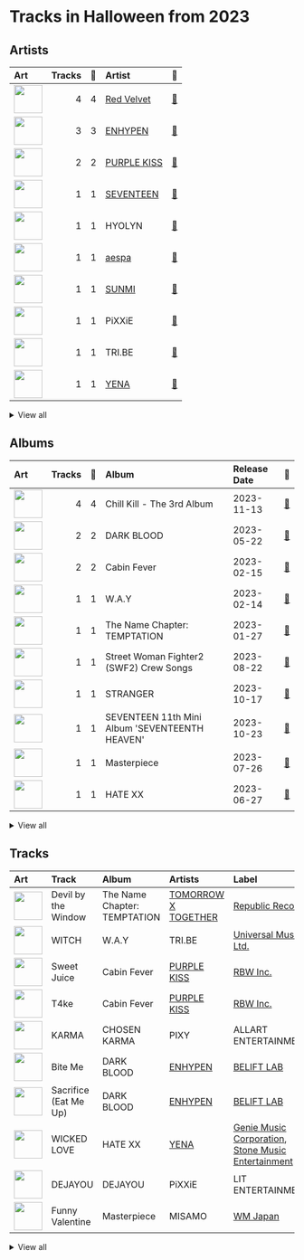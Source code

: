 # Tracks in Halloween from 2023

## Artists

| Art | Tracks | 💚 | Artist | 🔗 |
|:---|---:|---:|:---|:---|
| <img src="https://i.scdn.co/image/ab6761610000e5eb7719f0625a2fa078a60c85cd" alt="" width="50" /> | 4 | 4 | [Red Velvet](../../artists/red_velvet/overview.md) | [🔗](https://open.spotify.com/artist/1z4g3DjTBBZKhvAroFlhOM) |
| <img src="https://i.scdn.co/image/ab6761610000e5eb6a48a236a01fa62db8c7a6f6" alt="" width="50" /> | 3 | 3 | [ENHYPEN](../../artists/enhypen/overview.md) | [🔗](https://open.spotify.com/artist/5t5FqBwTcgKTaWmfEbwQY9) |
| <img src="https://i.scdn.co/image/ab6761610000e5eb0a49e2caa8d0ce8e26f60eed" alt="" width="50" /> | 2 | 2 | [PURPLE KISS](../../artists/purple_kiss/overview.md) | [🔗](https://open.spotify.com/artist/62T5PGHWJ9sxP2SJq20IHq) |
| <img src="https://i.scdn.co/image/ab6761610000e5eb61916bb9f5c6a1a9ba1c9ab6" alt="" width="50" /> | 1 | 1 | [SEVENTEEN](../../artists/seventeen/overview.md) | [🔗](https://open.spotify.com/artist/7nqOGRxlXj7N2JYbgNEjYH) |
| <img src="https://i.scdn.co/image/ab6761610000e5eb56eabce4db8b2827505eba14" alt="" width="50" /> | 1 | 1 | HYOLYN | [🔗](https://open.spotify.com/artist/78sJswwVn4P8aEhkF4K6fQ) |
| <img src="https://i.scdn.co/image/ab6761610000e5ebbe7e71571cf58f1b9a36f0f7" alt="" width="50" /> | 1 | 1 | [aespa](../../artists/aespa/overview.md) | [🔗](https://open.spotify.com/artist/6YVMFz59CuY7ngCxTxjpxE) |
| <img src="https://i.scdn.co/image/ab6761610000e5ebc1e2ce68a6bdcc8e03e882e7" alt="" width="50" /> | 1 | 1 | [SUNMI](../../artists/sunmi/overview.md) | [🔗](https://open.spotify.com/artist/6MoXcK2GyGg7FIyxPU5yW6) |
| <img src="https://i.scdn.co/image/ab6761610000e5eb096ed53d8d8ddfd924ed70c2" alt="" width="50" /> | 1 | 1 | PiXXiE | [🔗](https://open.spotify.com/artist/6HlUN1Md7UT62mNJHOYRsK) |
| <img src="https://i.scdn.co/image/ab6761610000e5eb2e353dd3ed8f6d88521547c4" alt="" width="50" /> | 1 | 1 | TRI.BE | [🔗](https://open.spotify.com/artist/6BgYuNomEs12UIrnxhWE9a) |
| <img src="https://i.scdn.co/image/ab6761610000e5eb791dd8450bdde549ec172ead" alt="" width="50" /> | 1 | 1 | [YENA](../../artists/yena/overview.md) | [🔗](https://open.spotify.com/artist/49muoiIu4uea4PO8vueUNN) |


<details>
<summary>View all</summary>

| Art | Tracks | 💚 | Artist | 🔗 |
|:---|---:|---:|:---|:---|
| <img src="https://i.scdn.co/image/ab6761610000e5ebe03a98785f3658f0b6461ec4" alt="" width="50" /> | 1 | 1 | Olivia Rodrigo | [🔗](https://open.spotify.com/artist/1McMsnEElThX1knmY4oliG) |
| <img src="https://i.scdn.co/image/ab6761610000e5eb0e75f2e6bee76a3cea21cd51" alt="" width="50" /> | 1 | 1 | TAEMIN | [🔗](https://open.spotify.com/artist/13rF01aOogvnkuQXOlgTW8) |
| <img src="https://i.scdn.co/image/ab6761610000e5eb3835e2ba41427e8356bbd091" alt="" width="50" /> | 1 | 1 | [TOMORROW X TOGETHER](../../artists/tomorrow_x_together/overview.md) | [🔗](https://open.spotify.com/artist/0ghlgldX5Dd6720Q3qFyQB) |
| <img src="https://i.scdn.co/image/ab6761610000e5ebdd834bb7e70b6c23c0d33909" alt="" width="50" /> | 1 | 1 | MISAMO | [🔗](https://open.spotify.com/artist/0IwZVmMMGE7nNXS7vN9SIo) |
| <img src="https://i.scdn.co/image/ab6761610000e5eb11b4e5da5aead482944bdef6" alt="" width="50" /> | 1 | 1 | PIXY | [🔗](https://open.spotify.com/artist/0CJkEzffVZLgav03xXeC9s) |
| <img src="https://i.scdn.co/image/ab6761610000e5ebde20099448ac7948d726b972" alt="" width="50" /> | 1 | 0 | SOOJIN | [🔗](https://open.spotify.com/artist/0kB3Vlf3xDNZQz6NjAPJV8) |

</details>


## Albums

| Art | Tracks | 💚 | Album | Release Date | 🔗 |
|:---|---:|---:|:---|:---|:---|
| <img src="https://i.scdn.co/image/ab67616d0000b27307e2cf9023db855b41f3d26e" alt="" width="50" /> | 4 | 4 | Chill Kill - The 3rd Album | 2023-11-13 | [🔗](https://open.spotify.com/album/4UUICitfodUVCNhzmDFbrO) |
| <img src="https://i.scdn.co/image/ab67616d0000b2731d03b5e88cee6870778a4d27" alt="" width="50" /> | 2 | 2 | DARK BLOOD | 2023-05-22 | [🔗](https://open.spotify.com/album/7q65W5gVANjh1j1KXLeU0f) |
| <img src="https://i.scdn.co/image/ab67616d0000b273d0a630ea925711a258bb3c93" alt="" width="50" /> | 2 | 2 | Cabin Fever | 2023-02-15 | [🔗](https://open.spotify.com/album/4uIqXyViDoMKFuuw12kYMO) |
| <img src="https://i.scdn.co/image/ab67616d0000b273f120cb333f68365ee0195cb6" alt="" width="50" /> | 1 | 1 | W.A.Y | 2023-02-14 | [🔗](https://open.spotify.com/album/7iidKsHRHGmJ1tAMz8tvZo) |
| <img src="https://i.scdn.co/image/ab67616d0000b2733bb056e3160b85ee86c1194d" alt="" width="50" /> | 1 | 1 | The Name Chapter: TEMPTATION | 2023-01-27 | [🔗](https://open.spotify.com/album/7gkb4MxKe9rnoR3wxbJXJg) |
| <img src="https://i.scdn.co/image/ab67616d0000b2733d4357940b05ea234a4fb0f4" alt="" width="50" /> | 1 | 1 | Street Woman Fighter2 (SWF2) Crew Songs | 2023-08-22 | [🔗](https://open.spotify.com/album/5oXPwd7Cn2q3bJ3pdmtiWY) |
| <img src="https://i.scdn.co/image/ab67616d0000b2733de9733addfb0b91b8eb30b0" alt="" width="50" /> | 1 | 1 | STRANGER | 2023-10-17 | [🔗](https://open.spotify.com/album/5QUzffclUFjjFFZ1HmaB6X) |
| <img src="https://i.scdn.co/image/ab67616d0000b273d07a54abba4f5060c2486e3c" alt="" width="50" /> | 1 | 1 | SEVENTEEN 11th Mini Album 'SEVENTEENTH HEAVEN' | 2023-10-23 | [🔗](https://open.spotify.com/album/1rE0Gy69MFUh4GuXafWd0f) |
| <img src="https://i.scdn.co/image/ab67616d0000b2735babc6b49ac8a93fc5fc464a" alt="" width="50" /> | 1 | 1 | Masterpiece | 2023-07-26 | [🔗](https://open.spotify.com/album/3qmO83vO1SsdmP1Y0ljhSQ) |
| <img src="https://i.scdn.co/image/ab67616d0000b273afedcb63d2ef759322629930" alt="" width="50" /> | 1 | 1 | HATE XX | 2023-06-27 | [🔗](https://open.spotify.com/album/3aYLtPSWEqmcLTCfM0ZYl7) |


<details>
<summary>View all</summary>

| Art | Tracks | 💚 | Album | Release Date | 🔗 |
|:---|---:|---:|:---|:---|:---|
| <img src="https://i.scdn.co/image/ab67616d0000b2733aa2389906d8900db3b4a8ed" alt="" width="50" /> | 1 | 1 | Guilty - The 4th Mini Album | 2023-10-30 | [🔗](https://open.spotify.com/album/1lnDLQ5nH1V3ST8MuVGmQW) |
| <img src="https://i.scdn.co/image/ab67616d0000b273e85259a1cae29a8d91f2093d" alt="" width="50" /> | 1 | 1 | GUTS | 2023-09-08 | [🔗](https://open.spotify.com/album/1xJHno7SmdVtZAtXbdbDZp) |
| <img src="https://i.scdn.co/image/ab67616d0000b273c54e39f2ae0dd10731f93c08" alt="" width="50" /> | 1 | 1 | Drama - The 4th Mini Album | 2023-11-10 | [🔗](https://open.spotify.com/album/5NMtxQJy4wq3mpo3ERVnLs) |
| <img src="https://i.scdn.co/image/ab67616d0000b2737eed64905d129d52667201f2" alt="" width="50" /> | 1 | 1 | DEJAYOU | 2023-07-17 | [🔗](https://open.spotify.com/album/6DYhEl80WKxsFyl9sTQMzi) |
| <img src="https://i.scdn.co/image/ab67616d0000b27328980bc854e40cb7a31fec98" alt="" width="50" /> | 1 | 1 | CRIMINAL LOVE | 2023-07-31 | [🔗](https://open.spotify.com/album/6S8BCiVrtzm5TEOnjyyCfJ) |
| <img src="https://i.scdn.co/image/ab67616d0000b27357f1657f07fe39567d43c001" alt="" width="50" /> | 1 | 1 | CHOSEN KARMA | 2023-03-10 | [🔗](https://open.spotify.com/album/0S6Yq3EcpbHhj1r0cuYChA) |
| <img src="https://i.scdn.co/image/ab67616d0000b2730c1f1054d3a170ee26430c79" alt="" width="50" /> | 1 | 0 | AGASSY | 2023-11-08 | [🔗](https://open.spotify.com/album/5FzkGrCoC8PIz1yz6oy8RK) |

</details>


## Tracks

| Art | Track | Album | Artists | Label | Score | 💚 | 🔗 |
|:---|:---|:---|:---|:---|---:|:---|:---|
| <img src="https://i.scdn.co/image/ab67616d0000b2733bb056e3160b85ee86c1194d" alt="" width="50" /> | Devil by the Window | The Name Chapter: TEMPTATION | [TOMORROW X TOGETHER](../../artists/tomorrow_x_together/overview.md) | [Republic Records](../../labels/republic_records) | 66 | 💚 | [🔗](https://open.spotify.com/track/53H3sGmqiXWO4MwuZAJfyn) |
| <img src="https://i.scdn.co/image/ab67616d0000b273f120cb333f68365ee0195cb6" alt="" width="50" /> | WITCH | W.A.Y | TRI.BE | [Universal Music Ltd.](../../labels/universal_music_llc) | 225 | 💚 | [🔗](https://open.spotify.com/track/2jDpV2QgvMjQXydP46Ayx4) |
| <img src="https://i.scdn.co/image/ab67616d0000b273d0a630ea925711a258bb3c93" alt="" width="50" /> | Sweet Juice | Cabin Fever | [PURPLE KISS](../../artists/purple_kiss/overview.md) | [RBW Inc.](../../labels/rbw_inc_) | 2590 | 💚 | [🔗](https://open.spotify.com/track/2th6UWbfVz3hsSDzQAKqy2) |
| <img src="https://i.scdn.co/image/ab67616d0000b273d0a630ea925711a258bb3c93" alt="" width="50" /> | T4ke | Cabin Fever | [PURPLE KISS](../../artists/purple_kiss/overview.md) | [RBW Inc.](../../labels/rbw_inc_) | 0 | 💚 | [🔗](https://open.spotify.com/track/3hDB8HsTgd3TePDsEulE97) |
| <img src="https://i.scdn.co/image/ab67616d0000b27357f1657f07fe39567d43c001" alt="" width="50" /> | KARMA | CHOSEN KARMA | PIXY | ALLART ENTERTAINMENT | 96 | 💚 | [🔗](https://open.spotify.com/track/32Yza17xuVSKayVyPcG79I) |
| <img src="https://i.scdn.co/image/ab67616d0000b2731d03b5e88cee6870778a4d27" alt="" width="50" /> | Bite Me | DARK BLOOD | [ENHYPEN](../../artists/enhypen/overview.md) | [BELIFT LAB](../../labels/belift_lab) | 3199 | 💚 | [🔗](https://open.spotify.com/track/7mpdNiaQvygj2rHoxkzMfa) |
| <img src="https://i.scdn.co/image/ab67616d0000b2731d03b5e88cee6870778a4d27" alt="" width="50" /> | Sacrifice (Eat Me Up) | DARK BLOOD | [ENHYPEN](../../artists/enhypen/overview.md) | [BELIFT LAB](../../labels/belift_lab) | 10518 | 💚 | [🔗](https://open.spotify.com/track/58ItBuVuKc03DvqSeZFnH1) |
| <img src="https://i.scdn.co/image/ab67616d0000b273afedcb63d2ef759322629930" alt="" width="50" /> | WICKED LOVE | HATE XX | [YENA](../../artists/yena/overview.md) | [Genie Music Corporation](../../labels/genie_music_corporation), [Stone Music Entertainment](../../labels/stone_music_entertainment) | 267 | 💚 | [🔗](https://open.spotify.com/track/7JduLib0OD7LheLRseXQWE) |
| <img src="https://i.scdn.co/image/ab67616d0000b2737eed64905d129d52667201f2" alt="" width="50" /> | DEJAYOU | DEJAYOU | PiXXiE | LIT ENTERTAINMENT | 0 | 💚 | [🔗](https://open.spotify.com/track/1bgLH9NEAFkwnMwDmD8ScN) |
| <img src="https://i.scdn.co/image/ab67616d0000b2735babc6b49ac8a93fc5fc464a" alt="" width="50" /> | Funny Valentine | Masterpiece | MISAMO | [WM Japan](../../labels/wm_japan) | 229 | 💚 | [🔗](https://open.spotify.com/track/4xtgQGbQnII1buKgl5fguT) |


<details>
<summary>View all</summary>

| Art | Track | Album | Artists | Label | Score | 💚 | 🔗 |
|:---|:---|:---|:---|:---|---:|:---|:---|
| <img src="https://i.scdn.co/image/ab67616d0000b27328980bc854e40cb7a31fec98" alt="" width="50" /> | CRIMINAL LOVE | CRIMINAL LOVE | [ENHYPEN](../../artists/enhypen/overview.md) | [BELIFT LAB](../../labels/belift_lab) | 6661 | 💚 | [🔗](https://open.spotify.com/track/0Eglu3fErlG196PtTwCUPM) |
| <img src="https://i.scdn.co/image/ab67616d0000b2733d4357940b05ea234a4fb0f4" alt="" width="50" /> | Chemistry (Prod. Czaer) | Street Woman Fighter2 (SWF2) Crew Songs | HYOLYN | [Genie Music Corporation](../../labels/genie_music_corporation) | 0 | 💚 | [🔗](https://open.spotify.com/track/67apFn1yn2GNtLjNk3syQI) |
| <img src="https://i.scdn.co/image/ab67616d0000b273e85259a1cae29a8d91f2093d" alt="" width="50" /> | vampire | GUTS | Olivia Rodrigo | Olivia Rodrigo PS | 185 | 💚 | [🔗](https://open.spotify.com/track/1kuGVB7EU95pJObxwvfwKS) |
| <img src="https://i.scdn.co/image/ab67616d0000b2733de9733addfb0b91b8eb30b0" alt="" width="50" /> | STRANGER | STRANGER | [SUNMI](../../artists/sunmi/overview.md) | Abyss Company | 228 | 💚 | [🔗](https://open.spotify.com/track/3SifPlW12FRs8OQP2VkXSi) |
| <img src="https://i.scdn.co/image/ab67616d0000b273d07a54abba4f5060c2486e3c" alt="" width="50" /> | Monster | SEVENTEEN 11th Mini Album 'SEVENTEENTH HEAVEN' | [SEVENTEEN](../../artists/seventeen/overview.md) | [PLEDIS Entertainment](../../labels/pledis_entertainment) | 0 | 💚 | [🔗](https://open.spotify.com/track/1RMnVmHGSvxlexnenQEXSb) |
| <img src="https://i.scdn.co/image/ab67616d0000b2733aa2389906d8900db3b4a8ed" alt="" width="50" /> | Guilty | Guilty - The 4th Mini Album | TAEMIN | [SM Entertainment](../../labels/sm_entertainment) | 36 | 💚 | [🔗](https://open.spotify.com/track/4jMwQaDiDICry8Ia1gFnAn) |
| <img src="https://i.scdn.co/image/ab67616d0000b2730c1f1054d3a170ee26430c79" alt="" width="50" /> | AGASSY | AGASSY | SOOJIN | [Genie Music Corporation](../../labels/genie_music_corporation), [Stone Music Entertainment](../../labels/stone_music_entertainment) | 0 | | [🔗](https://open.spotify.com/track/2DkO9y7DB9S9nBg5u0VDoW) |
| <img src="https://i.scdn.co/image/ab67616d0000b273c54e39f2ae0dd10731f93c08" alt="" width="50" /> | Trick or Trick | Drama - The 4th Mini Album | [aespa](../../artists/aespa/overview.md) | [SM Entertainment](../../labels/sm_entertainment), [Warner Records](../../labels/warner_records) | 13613 | 💚 | [🔗](https://open.spotify.com/track/3EI3OLBeM89B0o0UsIGCOx) |
| <img src="https://i.scdn.co/image/ab67616d0000b27307e2cf9023db855b41f3d26e" alt="" width="50" /> | Knock Knock (Who's There?) | Chill Kill - The 3rd Album | [Red Velvet](../../artists/red_velvet/overview.md) | [SM Entertainment](../../labels/sm_entertainment) | 3923 | 💚 | [🔗](https://open.spotify.com/track/5nTemr4PG8L9jQoqxsZu6w) |
| <img src="https://i.scdn.co/image/ab67616d0000b27307e2cf9023db855b41f3d26e" alt="" width="50" /> | Nightmare | Chill Kill - The 3rd Album | [Red Velvet](../../artists/red_velvet/overview.md) | [SM Entertainment](../../labels/sm_entertainment) | 7346 | 💚 | [🔗](https://open.spotify.com/track/0jUDrSASok8h2xUIWe4KOG) |
| <img src="https://i.scdn.co/image/ab67616d0000b27307e2cf9023db855b41f3d26e" alt="" width="50" /> | One Kiss | Chill Kill - The 3rd Album | [Red Velvet](../../artists/red_velvet/overview.md) | [SM Entertainment](../../labels/sm_entertainment) | 8479 | 💚 | [🔗](https://open.spotify.com/track/4zIPZxvYp32y6ifjm1E30O) |
| <img src="https://i.scdn.co/image/ab67616d0000b27307e2cf9023db855b41f3d26e" alt="" width="50" /> | Underwater | Chill Kill - The 3rd Album | [Red Velvet](../../artists/red_velvet/overview.md) | [SM Entertainment](../../labels/sm_entertainment) | 881 | 💚 | [🔗](https://open.spotify.com/track/58xqapN458N2VjibN3uVrY) |

</details>

